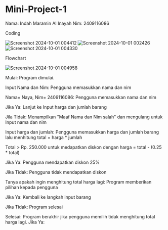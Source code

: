 # Mini-Project-1
Nama: Indah Maramin Al Inayah Nim: 2409116086

Coding

![Screenshot 2024-10-01 004412](https://github.com/user-attachments/assets/5da77e9b-f103-4943-9365-433dbcc81b06)
![Screenshot 2024-10-01 002426](https://github.com/user-attachments/assets/b97deb38-1fe1-47da-bac4-feac5dcca6a1)
![Screenshot 2024-10-01 004330](https://github.com/user-attachments/assets/0d1a08ff-5d18-4cc8-a119-1e8caac92f73)

Flowchart

![Screenshot 2024-10-01 004958](https://github.com/user-attachments/assets/00df4a0c-6c88-42c9-a231-53431eca632e) 

Mulai: Program dimulai.

Input Nama dan Nim: Pengguna memasukkan nama dan nim

Nama= Naya, Nim= 2409116086: Pengguna memasukkan nama dan nim

Jika Ya: Lanjut ke Input harga dan jumlah barang

Jila Tidak: Menampilkan "Maaf Nama dan Nim salah" dan mengulang untuk Input nama dan nim 

Input harga dan jumlah: Pengguna memasukkan harga dan jumlah barang lalu menhitung total = harga * jumlah 

Total > Rp. 250.000 untuk medapatkan diskon dengan harga = total - (0.25 * total)

Jika Ya: Pengguna mendapatkan diskon 25%

Jika Tidak: Pengguna tidak mendapatkan diskon

Tanya apakah ingin menghitung total harga lagi: Program memberikan pilihan kepada pengguna

Jika Ya: Kembali ke langkah input barang

Jika Tidak: Program selesai

Selesai: Program berakhir jika pengguna memilih tidak menghitung total harga lagi.
Jika Ya: 
